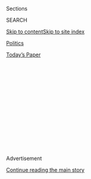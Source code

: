 <div id="app">

<div>

<div>

<div>

<div class="NYTAppHideMasthead css-1q2w90k e1suatyy0">

<div class="section css-ui9rw0 e1suatyy2">

<div class="css-eph4ug er09x8g0">

<div class="css-6n7j50">

</div>

<span class="css-1dv1kvn">Sections</span>

<div class="css-10488qs">

<span class="css-1dv1kvn">SEARCH</span>

</div>

[Skip to content](#site-content)[Skip to site
index](#site-index)

</div>

<div id="masthead-section-label" class="css-1wr3we4 eaxe0e00">

[Politics](https://www.nytimes3xbfgragh.onion/section/politics)

</div>

<div class="css-10698na e1huz5gh0">

</div>

</div>

<div id="masthead-bar-one" class="section hasLinks css-15hmgas e1csuq9d3">

<div class="css-uqyvli e1csuq9d0">

</div>

<div class="css-1uqjmks e1csuq9d1">

</div>

<div class="css-9e9ivx">

[](https://myaccount.nytimes3xbfgragh.onion/auth/login?response_type=cookie&client_id=vi)

</div>

<div class="css-1bvtpon e1csuq9d2">

[Today’s
Paper](https://www.nytimes3xbfgragh.onion/section/todayspaper)

</div>

</div>

</div>

</div>

<div data-aria-hidden="false">

<div id="site-content" data-role="main">

<div>

<div class="css-1aor85t" style="opacity:0.000000001;z-index:-1;visibility:hidden">

<div class="css-1hqnpie">

<div class="css-epjblv">

<span class="css-17xtcya">[Politics](/section/politics)</span><span class="css-x15j1o">|</span><span class="css-fwqvlz">White
House and Congress Clash on Relief Plan as Jobless Aid
Expires</span>

</div>

<div class="css-k008qs">

<div class="css-1iwv8en">

<span class="css-18z7m18"></span>

<div>

</div>

</div>

<span class="css-1n6z4y">https://nyti.ms/3i1eQmt</span>

<div class="css-1705lsu">

<div class="css-4xjgmj">

<div class="css-4skfbu" data-role="toolbar" data-aria-label="Social Media Share buttons, Save button, and Comments Panel with current comment count" data-testid="share-tools">

  - 
  - 
  - 
  - 
    
    <div class="css-6n7j50">
    
    </div>

  - 

</div>

</div>

</div>

</div>

</div>

</div>

<div id="NYT_TOP_BANNER_REGION" class="css-13pd83m">

</div>

<div id="top-wrapper" class="css-1sy8kpn">

<div id="top-slug" class="css-l9onyx">

Advertisement

</div>

[Continue reading the main
story](#after-top)

<div class="ad top-wrapper" style="text-align:center;height:100%;display:block;min-height:250px">

<div id="top" class="place-ad" data-position="top" data-size-key="top">

</div>

</div>

<div id="after-top">

</div>

</div>

<div>

<div id="sponsor-wrapper" class="css-1hyfx7x">

<div id="sponsor-slug" class="css-19vbshk">

Supported by

</div>

[Continue reading the main
story](#after-sponsor)

<div id="sponsor" class="ad sponsor-wrapper" style="text-align:center;height:100%;display:block">

</div>

<div id="after-sponsor">

</div>

</div>

<div class="css-186x18t">

</div>

<div class="css-1vkm6nb ehdk2mb0">

# White House and Congress Clash on Relief Plan as Jobless Aid Expires

</div>

President Trump and Democrats blamed each other for the lapse of
$600-per-week federal unemployment benefits, risking further economic
pain and a voter backlash for failing to act.

<div class="css-79elbk" data-testid="photoviewer-wrapper">

<div class="css-z3e15g" data-testid="photoviewer-wrapper-hidden">

</div>

<div class="css-1a48zt4 ehw59r15" data-testid="photoviewer-children">

![<span class="css-16f3y1r e13ogyst0" data-aria-hidden="true">Mark
Meadows, the White House chief of staff, blamed Democrats on Friday for
the expiration of the unemployment benefits, saying they rejected
multiple proposals to temporarily extend
them.</span><span class="css-cnj6d5 e1z0qqy90" itemprop="copyrightHolder"><span class="css-1ly73wi e1tej78p0">Credit...</span><span><span>Anna
Moneymaker for The New York
Times</span></span></span>](https://static01.graylady3jvrrxbe.onion/images/2020/07/31/us/politics/31dc-virus-cong/merlin_175160493_fd20e84b-c6d8-43b4-8450-d1067875391b-articleLarge.jpg?quality=75&auto=webp&disable=upscale)

</div>

</div>

<div class="css-18e8msd">

<div class="css-vp77d3 epjyd6m0">

<div class="css-hus3qt ey68jwv0" data-aria-hidden="true">

[![Emily
Cochrane](https://static01.graylady3jvrrxbe.onion/images/2018/11/28/multimedia/author-emily-cochrane/author-emily-cochrane-thumbLarge-v3.png
"Emily Cochrane")](https://www.nytimes3xbfgragh.onion/by/emily-cochrane)

</div>

<div class="css-1baulvz">

By [<span class="css-1baulvz last-byline" itemprop="name">Emily
Cochrane</span>](https://www.nytimes3xbfgragh.onion/by/emily-cochrane)

</div>

</div>

  - 
    
    <div class="css-ld3wwf e16638kd2">
    
    July 31,
    2020
    
    </div>

  - 
    
    <div class="css-4xjgmj">
    
    <div class="css-d8bdto" data-role="toolbar" data-aria-label="Social Media Share buttons, Save button, and Comments Panel with current comment count" data-testid="share-tools">
    
      - 
      - 
      - 
      - 
        
        <div class="css-6n7j50">
        
        </div>
    
      - 
    
    </div>
    
    </div>

</div>

</div>

<div class="section meteredContent css-1r7ky0e" name="articleBody" itemprop="articleBody">

<div class="css-1fanzo5 StoryBodyCompanionColumn">

<div class="css-53u6y8">

WASHINGTON — The White House and Congress hurtled over an economic and
political cliff on Friday, failing to reach agreement to extend
$600-per-week federal jobless aid payments for millions of Americans
before their midnight expiration and risking a backlash from voters amid
a pandemic-induced recession.

Republicans and Democrats heaped blame on each other for the breakdown,
even as they said they would continue to try to strike an agreement on a
recovery package that would restore the benefits, which have become a
critical lifeline for laid-off workers and the economy itself. But in
allowing the lapse, President Trump and congressional leaders in both
parties were treading on politically perilous ground three months before
the general election.

The relief package under discussion is almost certainly the last chance
Mr. Trump has to inject fresh stimulus into the battered economy before
he faces voters in November, with his political standing damaged amid
widespread public dissatisfaction over his handling of the pandemic.
Republicans, whose hold on the Senate majority is under threat, could
also pay a steep price for failing to deliver relief to struggling
Americans, after waiting weeks to present their own proposal and
ultimately endorsing a deep cut to the enhanced jobless benefits.

But the impasse also amounts to a calculated risk for Democrats, who
have pressed to extend the full $600-a-week federal unemployment
payments through January as part of a sweeping $3 trillion recovery
plan. They opted to reject Republicans’ last-ditch proposals for a
short-term extension or a continuation of the aid at a lower rate,
taking the position that allowing the benefits to expire was better than
agreeing to an aid proposal that they considered far too stingy to
meeting the needs of a crippled economy and a continuing public health
crisis.

</div>

</div>

<div class="css-1fanzo5 StoryBodyCompanionColumn">

<div class="css-53u6y8">

“We don’t have shared values — that’s just the way it is,” Speaker Nancy
Pelosi of California said. “It’s not bickering. It’s standing our
ground.”

Mr. Trump, who has been largely absent from the talks on a recovery
package, savaged Democrats for the impasse, saying they were jockeying
for political advantage instead of working to find a compromise.

“Democrats do not care about the people of our country,” he said at the
White House. “It is a disgrace that they’re not negotiating, but they’re
only looking to play a political game.”

As the two sides traded insults from either side of Pennsylvania Avenue,
the economy hung in the balance. The pandemic has obliterated [nearly
five years of
growth](https://www.nytimes3xbfgragh.onion/2020/07/30/business/economy/q2-gdp-coronavirus-economy.html),
according to the latest government figures, which came as the tally of
new claims for state unemployment benefits exceeded one million for the
19th consecutive week. Economists have warned that a failure to enact
additional federal relief could further devastate American families and
permanently damage an already shuddering economy.

Still, a deal to produce such a package appeared no closer.

Senate Republicans waited until Monday — days after workers in several
states [received their last unemployment benefit
payments](https://www.nytimes3xbfgragh.onion/2020/07/21/business/economy/coronavirus-unemployment-benefits.html)
— to unveil their $1 trillion relief proposal, and even then remained
deeply divided on its contents, with many preferring no action at all.

</div>

</div>

<div class="css-1fanzo5 StoryBodyCompanionColumn">

<div class="css-53u6y8">

Democrats, who pushed their $3 trillion stimulus plan through the House
in May, have rejected Republicans’ efforts to buy time for negotiations
with a short-term extension of the unemployment benefits. Sensing that
they have the upper hand in the talks given the likelihood of
substantial Republican defections, Democrats appear reluctant to offer
many concessions.

In the absence of much common ground, the two sides resorted to
finger-pointing in dueling news conferences on Friday. Ms. Pelosi
charged that the administration officials who had huddled in her Capitol
Hill suite the night before had no grasp of the gravity of the pandemic
and its mounting toll. Mark Meadows, the White House chief of staff,
blamed the Democrats for the impasse, saying they had rejected four
proposals that would have maintained the unemployment benefits for a
brief period.

</div>

</div>

<div class="css-79elbk" data-testid="photoviewer-wrapper">

<div class="css-z3e15g" data-testid="photoviewer-wrapper-hidden">

</div>

<div class="css-1a48zt4 ehw59r15" data-testid="photoviewer-children">

![<span class="css-16f3y1r e13ogyst0" data-aria-hidden="true">“We don’t
have shared values — that’s just the way it is,” Speaker Nancy Pelosi of
California said during a news conference on Friday. “It’s not bickering.
It’s standing our
ground.”</span><span class="css-cnj6d5 e1z0qqy90" itemprop="copyrightHolder"><span class="css-1ly73wi e1tej78p0">Credit...</span><span>Stefani
Reynolds for The New York
Times</span></span>](https://static01.graylady3jvrrxbe.onion/images/2020/07/31/us/31dc-virus-cong2/merlin_175162092_a59dd000-245f-4533-ac29-cb96c216493e-articleLarge.jpg?quality=75&auto=webp&disable=upscale)

</div>

</div>

<div class="css-1fanzo5 StoryBodyCompanionColumn">

<div class="css-53u6y8">

A weeklong extension of the benefit, Ms. Pelosi said, would only suffice
had there been a broader agreement within reach and an additional few
days were needed to cement and pass such a deal.

“What are we going to do in a week?” she said. “We anticipate that we
will have a bill, but we’re not there yet.”

Despite the bitter talk, there were glimmers of efforts to break through
the logjam. Ms. Pelosi is set to host Senator Chuck Schumer of New York,
the minority leader, Mr. Meadows and Steven Mnuchin, the Treasury
secretary, for a rare meeting on Saturday morning in her office on
Capitol Hill, according to an aide familiar with the plans. The House
postponed the start of its monthlong August recess until a deal was
struck, and on Thursday, before the Senate adjourned until Monday, the
procedural wheels for passing legislation had begun to creak forward.

But the stalemate could already be taking its toll. The sudden reduction
in buying power that comes with the loss of the enhanced unemployment
insurance benefit is likely to cause the economic slowdown to worsen, a
blow that comes as the chair of the Federal Reserve, Jerome H. Powell,
warned that the recovery
[underway](https://www.nytimes3xbfgragh.onion/2020/07/29/business/economy/federal-reserve-meeting-interest-rates.html)
in May and June was slipping and other economists offered dour
predictions of little job growth and stubbornly high unemployment.

</div>

</div>

<div class="css-1fanzo5 StoryBodyCompanionColumn">

<div class="css-53u6y8">

“The danger is that the economy stalls, and that we have double-digit
unemployment for months and months and months until a vaccine arrives,”
said Michael R. Strain, an economist at the conservative American
Enterprise Institute. “That creates a situation where the roots of
economic weakness grow stronger and grow deeper, and you start to have
systematic and structural problems in the economy, over and above the
need to partially close due to the coronavirus.”

On Capitol Hill, lawmakers who support another sweeping infusion of
federal money<span class="css-8l6xbc evw5hdy0"> </span>across the
American economy, including many who are facing difficult re-election
contests in November, said that a failure to strike an agreement would
be unacceptable.

“Congress has to rise to the crisis — it is too serious,” said Senator
Susan Collins, Republican of Maine. “If we can’t work together in a
bipartisan, bicameral way, in the midst of a persistent pandemic that is
causing such harm to people’s health and to the economic stability, then
we will have failed the American people.”

Jim Tankersley, Michael Crowley and Zach Montague contributed reporting.

</div>

</div>

<div>

</div>

</div>

<div>

</div>

<div>

</div>

<div>

</div>

<div>

<div id="bottom-wrapper" class="css-1ede5it">

<div id="bottom-slug" class="css-l9onyx">

Advertisement

</div>

[Continue reading the main
story](#after-bottom)

<div id="bottom" class="ad bottom-wrapper" style="text-align:center;height:100%;display:block;min-height:90px">

</div>

<div id="after-bottom">

</div>

</div>

</div>

</div>

</div>

## Site Index

<div>

</div>

## Site Information Navigation

  - [© <span>2020</span> <span>The New York Times
    Company</span>](https://help.nytimes3xbfgragh.onion/hc/en-us/articles/115014792127-Copyright-notice)

<!-- end list -->

  - [NYTCo](https://www.nytco.com/)
  - [Contact
    Us](https://help.nytimes3xbfgragh.onion/hc/en-us/articles/115015385887-Contact-Us)
  - [Work with us](https://www.nytco.com/careers/)
  - [Advertise](https://nytmediakit.com/)
  - [T Brand Studio](http://www.tbrandstudio.com/)
  - [Your Ad
    Choices](https://www.nytimes3xbfgragh.onion/privacy/cookie-policy#how-do-i-manage-trackers)
  - [Privacy](https://www.nytimes3xbfgragh.onion/privacy)
  - [Terms of
    Service](https://help.nytimes3xbfgragh.onion/hc/en-us/articles/115014893428-Terms-of-service)
  - [Terms of
    Sale](https://help.nytimes3xbfgragh.onion/hc/en-us/articles/115014893968-Terms-of-sale)
  - [Site
    Map](https://spiderbites.nytimes3xbfgragh.onion)
  - [Help](https://help.nytimes3xbfgragh.onion/hc/en-us)
  - [Subscriptions](https://www.nytimes3xbfgragh.onion/subscription?campaignId=37WXW)

</div>

</div>

</div>

</div>
